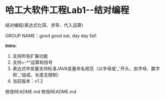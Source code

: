 # 哈工大软件工程Lab1--结对编程
结对编程(表达式化简、求导、代入运算)

GROUP NAME：good good eat, day day fat!

**Intro:**
  1. 支持所有扩展功能
  2. 支持+\-\*\^运算和括号
  3. 表达式中变量支持标准JAVA变量命名规范（以字母或'\_'开头，由字母、数字和'\_'组成，长度无限制）
  4. 当前版本：v1.2

修改README.md
修改README.md
